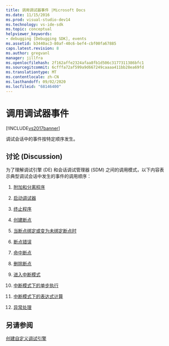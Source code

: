 ```yaml
---
title: 调用调试器事件 |Microsoft Docs
ms.date: 11/15/2016
ms.prod: visual-studio-dev14
ms.technology: vs-ide-sdk
ms.topic: conceptual
helpviewer_keywords:
- debugging [Debugging SDK], events
ms.assetid: b3440ac3-80af-40c6-bef4-cbf00fa67885
caps.latest.revision: 8
ms.author: gregvanl
manager: jillfra
ms.openlocfilehash: 2f162affe2324afaa8fb1d506c3177311386bfc1
ms.sourcegitcommit: 6cfffa72af599a9d667249caaaa411bb28ea69fd
ms.translationtype: MT
ms.contentlocale: zh-CN
ms.lasthandoff: 09/02/2020
ms.locfileid: "68146400"
---
```

# <a name="calling-debugger-events"></a>调用调试器事件
[!INCLUDE[vs2017banner](../../includes/vs2017banner.md)]

调试会话中的事件按特定顺序发生。  
  
## <a name="discussion"></a>讨论 (Discussion)  
 为了理解调试引擎 (DE) 和会话调试管理器 (SDM) 之间的调用模式，以下内容表示典型调试会话中发生的事件的调用顺序：  
  
1. [附加和分离程序](../../extensibility/debugger/attaching-and-detaching-to-a-program.md)  
  
2. [启动调试器](../../extensibility/debugger/launching-the-debugger.md)  
  
3. [终止程序](../../extensibility/debugger/terminating-a-program.md)  
  
4. [创建断点](../../extensibility/debugger/creating-a-breakpoint.md)  
  
5. [当断点绑定或变为未绑定断点时](../../extensibility/debugger/when-a-breakpoint-binds-or-becomes-unbound.md)  
  
6. [断点错误](../../extensibility/debugger/breakpoint-errors.md)  
  
7. [命中断点](../../extensibility/debugger/hitting-a-breakpoint.md)  
  
8. [删除断点](../../extensibility/debugger/deleting-a-breakpoint.md)  
  
9. [进入中断模式](../../extensibility/debugger/entering-break-mode.md)  
  
10. [中断模式下的单步执行](../../extensibility/debugger/stepping-in-break-mode.md)  
  
11. [中断模式下的表达式计算](../../extensibility/debugger/expression-evaluation-in-break-mode.md)  
  
12. [异常处理](../../extensibility/debugger/exception-handling-visual-studio-sdk.md)  
  
## <a name="see-also"></a>另请参阅  
 [创建自定义调试引擎](../../extensibility/debugger/creating-a-custom-debug-engine.md)
